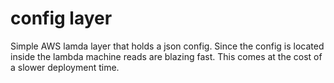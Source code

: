 # config layer

Simple AWS lamda layer that holds a json config. Since the config is located inside the lambda machine reads are blazing fast. This comes at the cost of a slower deployment time.

